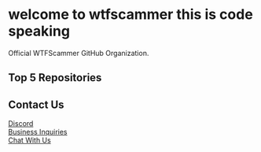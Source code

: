 # welcome to wtfscammer this is code speaking
Official WTFScammer GitHub Organization.

## Top 5 Repositories

## Contact Us
[Discord](https://discord.gg/7XPrTvdAQ9)<br>
[Business Inquiries](mailto:wtfscammer-business@gmx.com)<br>
[Chat With Us](mailto:wtfscammer-chat@gmx.com)
